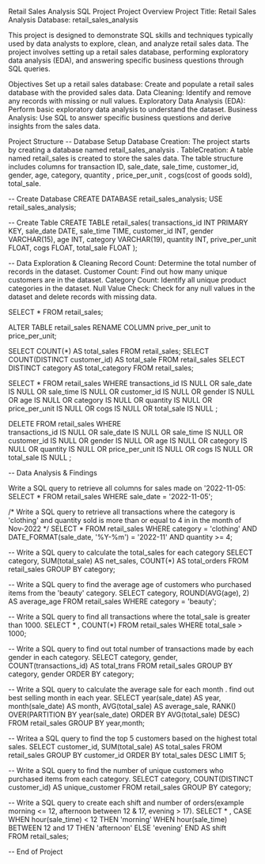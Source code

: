 Retail Sales Analysis SQL Project
Project Overview
Project Title: Retail Sales Analysis
Database: retail_sales_analysis

This project is designed to demonstrate SQL skills and techniques typically used by data analysts to explore, clean, and analyze retail sales data. The project involves setting up a retail sales database,
performing exploratory data analysis (EDA), and answering specific business questions through SQL queries. 

Objectives
Set up a retail sales database: Create and populate a retail sales database with the provided sales data.
Data Cleaning: Identify and remove any records with missing or null values.
Exploratory Data Analysis (EDA): Perform basic exploratory data analysis to understand the dataset.
Business Analysis: Use SQL to answer specific business questions and derive insights from the sales data.


Project Structure
-- Database Setup
Database Creation: The project starts by creating a database named retail_sales_analysis .
TableCreation: A table named retail_sales is created to store the sales data. The table structure includes columns for transaction ID, sale_date, sale_time, customer_id, gender, age, category, quantity , price_per_unit , cogs(cost of goods sold),  total_sale.

-- Create Database
CREATE DATABASE retail_sales_analysis;
USE retail_sales_analysis;

-- Create Table
CREATE TABLE retail_sales(
transactions_id INT PRIMARY KEY,
sale_date DATE,
sale_time TIME,
customer_id INT,
gender VARCHAR(15),
age INT,
category VARCHAR(19),
quantity INT,
prive_per_unit FLOAT,
cogs  FLOAT,
total_sale FLOAT
);

--  Data Exploration & Cleaning
Record Count: Determine the total number of records in the dataset.
Customer Count: Find out how many unique customers are in the dataset.
Category Count: Identify all unique product categories in the dataset.
Null Value Check: Check for any null values in the dataset and delete records with missing data.


SELECT * FROM retail_sales;

ALTER TABLE retail_sales
RENAME COLUMN prive_per_unit to price_per_unit;

SELECT COUNT(*) AS total_sales FROM retail_sales;
SELECT COUNT(DISTINCT customer_id) AS total_sale FROM retail_sales
SELECT DISTINCT category AS total_category FROM retail_sales;

SELECT * FROM retail_sales
WHERE 
     transactions_id IS NULL
     OR
     sale_date IS NULL
     OR
     sale_time IS NULL
     OR
     customer_id IS NULL
     OR
     gender IS NULL
     OR
     age IS NULL
     OR
     category IS NULL
     OR
     quantity IS NULL
     OR
     price_per_unit IS NULL
     OR
     cogs IS NULL
     OR
     total_sale IS NULL
     ;

 DELETE FROM retail_sales
WHERE      
     transactions_id IS NULL
     OR
     sale_date IS NULL
     OR
     sale_time IS NULL
     OR
     customer_id IS NULL
     OR
     gender IS NULL
     OR
     age IS NULL
     OR
     category IS NULL
     OR
     quantity IS NULL
     OR
     price_per_unit IS NULL
     OR
     cogs IS NULL
     OR
     total_sale IS NULL
     ;

-- Data Analysis & Findings
   
Write a SQL query to retrieve all columns for sales made on '2022-11-05:
SELECT * 
FROM retail_sales 
WHERE sale_date = '2022-11-05';

/* Write a SQL query to retrieve all transactions where the category is 'clothing' and quantity sold is more than or equal to 4 in 
in the month of Nov-2022 */
SELECT *
FROM retail_sales
WHERE category = 'clothing' 
AND 
DATE_FORMAT(sale_date, '%Y-%m') = '2022-11'
AND
quantity >= 4;


-- Write a SQL query to calculate the total_sales for each category
SELECT category,
SUM(total_sale) AS net_sales,
COUNT(*) AS total_orders
FROM retail_sales
GROUP BY category;

-- Write a SQL query to find the average age of customers who purchased items from the 'beauty' category.
SELECT category,
ROUND(AVG(age), 2) AS average_age
FROM retail_sales
WHERE category = 'beauty';

-- Write a SQL query to find all transactions where the total_sale is greater than 1000.
SELECT * , COUNT(*) FROM retail_sales
WHERE total_sale > 1000;


-- Write a SQL query to find out total number of transactions made by each gender in each category.
SELECT category,
gender,
COUNT(transactions_id) AS total_trans
FROM retail_sales
GROUP BY 
category,
gender
ORDER BY category;


-- Write a SQL query to calculate the average sale for each month . find out best selling month in each year.
SELECT year(sale_date) AS year,
month(sale_date) AS month,
AVG(total_sale) AS average_sale,
RANK() OVER(PARTITION BY year(sale_date) ORDER BY AVG(total_sale) DESC)
FROM retail_sales
GROUP BY
year,month;
	

-- Writea a SQL query to find the top 5 customers based on the highest total sales.
SELECT  customer_id,
SUM(total_sale) AS total_sales
FROM retail_sales
GROUP BY customer_id
ORDER BY total_sales DESC
LIMIT 5;


-- Write a SQL query to find the number of unique  customers who purchased items from each category.
SELECT category,
COUNT(DISTINCT customer_id) AS unique_customer
FROM retail_sales
GROUP BY category; 

-- Write a SQL query to create each shift and number of orders(example morning <= 12, afternoon between 12 & 17, evening > 17).
SELECT * ,
CASE
    WHEN hour(sale_time) < 12 THEN 'morning'
    WHEN hour(sale_time) BETWEEN 12 and 17 THEN 'afternoon'
    ELSE 'evening'
END AS shift   
FROM retail_sales;


-- End of Project

